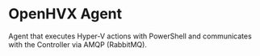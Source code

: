 # OpenHVX Agent

Agent that executes Hyper-V actions with PowerShell and communicates with the Controller via AMQP (RabbitMQ).
